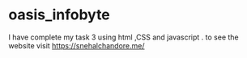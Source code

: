 # oasis_infobyte
I have complete my task 3 using html ,CSS and javascript .  to see the website visit https://snehalchandore.me/
